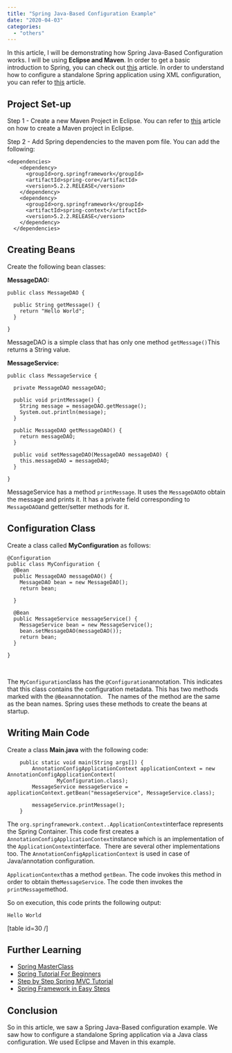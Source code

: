 ```yaml
---
title: "Spring Java-Based Configuration Example"
date: "2020-04-03"
categories: 
  - "others"
---
```


In this article, I will be demonstrating how Spring Java-Based Configuration works. I will be using **Eclipse and Maven**. In order to get a basic introduction to Spring, you can check out [this](https://learnjava.co.in/spring-framework-what-and-why/) article. In order to understand how to configure a standalone Spring application using XML configuration, you can refer to [this](https://learnjava.co.in/spring-xml-configuration-example/) article.

## Project Set-up

Step 1 - Create a new Maven Project in Eclipse. You can refer to [this](https://learnjava.co.in/how-to-create-a-maven-project-in-eclipse/) article on how to create a Maven project in Eclipse.

Step 2 - Add Spring dependencies to the maven pom file. You can add the following:

```
<dependencies>
    <dependency>
      <groupId>org.springframework</groupId>
      <artifactId>spring-core</artifactId>
      <version>5.2.2.RELEASE</version>
    </dependency>
    <dependency>
      <groupId>org.springframework</groupId>
      <artifactId>spring-context</artifactId>
      <version>5.2.2.RELEASE</version>
    </dependency>
  </dependencies>
```

## Creating Beans

Create the following bean classes:

**MessageDAO:**

```
public class MessageDAO {
  
  public String getMessage() {
    return "Hello World";
  }

}
```

MessageDAO is a simple class that has only one method `getMessage()`This returns a String value.

**MessageService:**

```
public class MessageService {
  
  private MessageDAO messageDAO;

  public void printMessage() {
    String message = messageDAO.getMessage();
    System.out.println(message);
  }

  public MessageDAO getMessageDAO() {
    return messageDAO;
  }

  public void setMessageDAO(MessageDAO messageDAO) {
    this.messageDAO = messageDAO;
  }

}
```

MessageService has a method `printMessage`. It uses the `MessageDAO`to obtain the message and prints it. It has a private field corresponding to `MessageDAO`and getter/setter methods for it.

## Configuration Class

Create a class called **MyConfiguration** as follows:

```
@Configuration
public class MyConfiguration {
  @Bean
  public MessageDAO messageDAO() {
    MessageDAO bean = new MessageDAO();
    return bean;

  }

  @Bean
  public MessageService messageService() {
    MessageService bean = new MessageService();
    bean.setMessageDAO(messageDAO());
    return bean;
  }

}
```

 

The `MyConfiguration`class has the `@Configuration`annotation. This indicates that this class contains the configuration metadata. This has two methods marked with the `@Bean`annotation.   The names of the method are the same as the bean names. Spring uses these methods to create the beans at startup.

## Writing Main Code

Create a class **Main.java** with the following code:

```
	public static void main(String args[]) {
		AnnotationConfigApplicationContext applicationContext = new AnnotationConfigApplicationContext(
				MyConfiguration.class);
		MessageService messageService = applicationContext.getBean("messageService", MessageService.class);
		
		messageService.printMessage();
	}

```

The `org.springframework.context..ApplicationContext`interface represents the Spring Container. This code first creates a `AnnotationConfigApplicationContext`instance which is an implementation of the `ApplicationContext`interface.  There are several other implementations too. The `AnnotationConfigApplicationContext` is used in case of Java/annotation configuration.

`ApplicationContext`has a method `getBean`. The code invokes this method in order to obtain the`MessageService`. The code then invokes the `printMessage`method.

So on execution, this code prints the following output:

```
Hello World
```

\[table id=30 /\]

## Further Learning

- [Spring MasterClass](https://click.linksynergy.com/deeplink?id=MnzIZAZNE5Y&mid=39197&murl=https%3A%2F%2Fwww.udemy.com%2Fcourse%2Fjava-spring-framework-masterclass%2F)
- [Spring Tutorial For Beginners](https://click.linksynergy.com/deeplink?id=MnzIZAZNE5Y&mid=39197&murl=https%3A%2F%2Fwww.udemy.com%2Fcourse%2Fspring-tutorial-for-beginners%2F)
- [Step by Step Spring MVC Tutorial](https://click.linksynergy.com/deeplink?id=MnzIZAZNE5Y&mid=39197&murl=https%3A%2F%2Fwww.udemy.com%2Fcourse%2Fspring-mvc-tutorial-for-beginners-step-by-step%2F)
- [Spring Framework in Easy Steps](https://click.linksynergy.com/deeplink?id=MnzIZAZNE5Y&mid=39197&murl=https%3A%2F%2Fwww.udemy.com%2Fcourse%2Fspringframeworkineasysteps%2F)

## Conclusion

So in this article, we saw a Spring Java-Based configuration example. We saw how to configure a standalone Spring application via a Java class configuration. We used Eclipse and Maven in this example.
